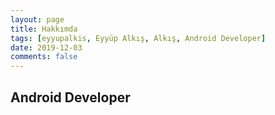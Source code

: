 ```yaml
---
layout: page
title: Hakkımda
tags: [eyyupalkis, Eyyüp Alkış, Alkış, Android Developer]
date: 2019-12-03
comments: false
---
```


## Android Developer



